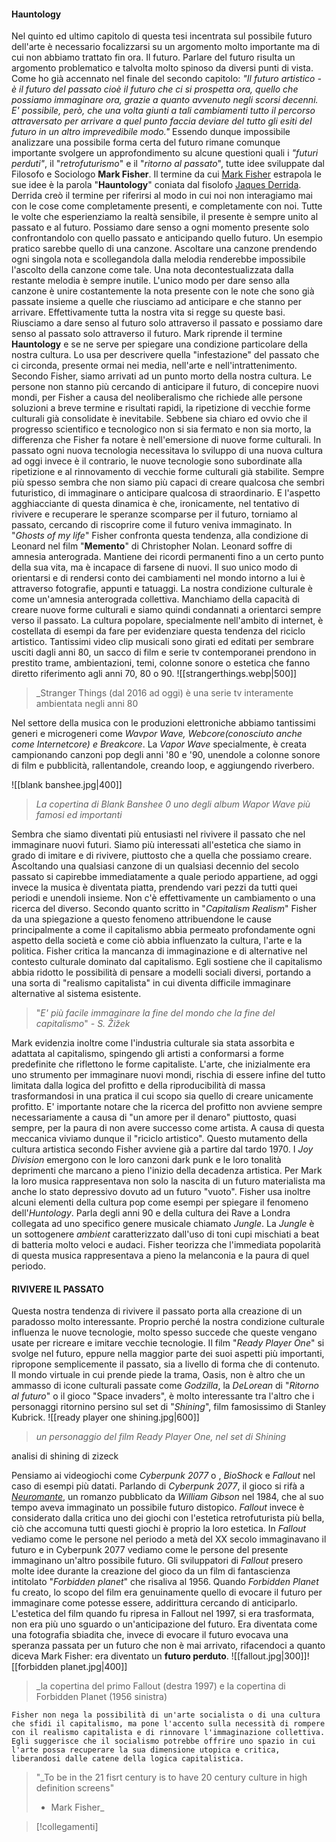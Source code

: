 #### **Hauntology**

Nel quinto ed ultimo capitolo di questa tesi incentrata sul possibile futuro dell'arte è necessario focalizzarsi su un argomento molto importante ma di cui non abbiamo trattato fin ora.
Il futuro. 
Parlare del futuro risulta un argomento problematico e talvolta molto spinoso da diversi punti di vista. Come ho già accennato nel finale del secondo capitolo:
	_"Il futuro artistico - è il futuro del passato cioè il futuro che ci si prospetta ora, quello che possiamo immaginare ora, grazie a quanto avvenuto negli scorsi decenni. E' possibile, però, che una volta giunti a tali cambiamenti tutto il percorso attraversato per arrivare a quel punto faccia deviare del tutto gli esiti del futuro in un altro imprevedibile modo."_
Essendo dunque impossibile analizzare una possibile forma certa del futuro rimane comunque importante svolgere un approfondimento su alcune questioni quali i _"futuri perduti"_, il "_retrofuturismo_" e il "_ritorno al passato_", tutte idee sviluppate dal Filosofo e Sociologo **Mark Fisher**.
Il termine da cui [Mark Fisher](https://it.wikipedia.org/wiki/Mark_Fisher) estrapola le sue idee è la parola "**Hauntology**" coniata dal fisolofo [Jaques Derrida](https://www.treccani.it/enciclopedia/jacques-derrida). 
Derrida creò il termine per riferirsi al modo in cui noi non interagiamo mai con le cose come completamente presenti, e completamente con noi. Tutte le volte che esperienziamo la realtà sensibile, il presente è sempre unito al passato e al futuro. Possiamo dare senso a ogni momento presente solo confrontandolo con quello passato e anticipando quello futuro. Un esempio pratico sarebbe quello di una canzone. Ascoltare una canzone prendendo ogni singola nota e scollegandola dalla melodia renderebbe impossibile l'ascolto della canzone come tale. Una nota decontestualizzata dalla restante melodia è sempre inutile. L'unico modo per dare senso alla canzone è unire costantemente la nota presente con le note che sono già passate insieme a quelle che riusciamo ad anticipare e che stanno per arrivare.
Effettivamente tutta la nostra vita si regge su queste basi. Riusciamo a dare senso al futuro solo attraverso il passato e possiamo dare senso al passato solo attraverso il futuro.
Mark riprende il termine **Hauntology** e se ne serve per spiegare una condizione particolare della nostra cultura. Lo usa per descrivere quella "infestazione" del passato che ci circonda, presente ormai nei media, nell'arte e nell'intrattenimento. 
Secondo Fisher, siamo arrivati ad un punto morto della nostra cultura. Le persone non stanno più cercando di anticipare il futuro, di concepire nuovi mondi, per Fisher a causa del neoliberalismo che richiede alle persone soluzioni a breve termine e risultati rapidi, la ripetizione di vecchie forme culturali già consolidate è inevitabile. 
Sebbene sia chiaro ed ovvio che il progresso scientifico e tecnologico non si sia fermato e non sia morto, la differenza che Fisher fa notare è nell'emersione di nuove forme culturali. In passato ogni nuova tecnologia necessitava lo sviluppo di una nuova cultura ad oggi invece è il contrario, le nuove tecnologie sono subordinate alla ripetizione e al rinnovamento di vecchie forme culturali già stabilite.
Sempre più spesso sembra che non siamo più capaci di creare qualcosa che sembri futuristico, di immaginare o anticipare qualcosa di straordinario. 
E l'aspetto agghiacciante di questa dinamica è che, ironicamente, nel tentativo di rivivere e recuperare le speranze scomparse per il futuro, torniamo al passato, cercando di riscoprire come il futuro veniva immaginato.
In "_Ghosts of my life_" Fisher confronta questa tendenza, alla condizione di Leonard nel film "**Memento**" di Christopher Nolan. Leonard soffre di amnesia anterograda. Mantiene dei ricordi permanenti fino a un certo punto della sua vita, ma è incapace di farsene di nuovi. Il suo unico modo di orientarsi e di rendersi conto dei cambiamenti nel mondo intorno a lui è attraverso fotografie, appunti e tatuaggi. La nostra condizione culturale è come un'amnesia anterograda collettiva. Manchiamo della capacità di creare nuove forme culturali e siamo quindi condannati a orientarci sempre verso il passato.
La cultura popolare, specialmente nell'ambito di internet, è costellata di esempi da fare per evidenziare questa tendenza del riciclo artistico. Tantissimi video clip musicali sono girati ed editati per sembrare usciti dagli anni 80, un sacco di film e serie tv contemporanei prendono in prestito trame, ambientazioni, temi, colonne sonore o estetica che fanno diretto riferimento agli anni 70, 80 o 90.
![[strangerthings.webp|500]]
>_Stranger Things (dal 2016 ad oggi) è una serie tv interamente ambientata negli anni 80 

Nel settore della musica con le produzioni elettroniche abbiamo tantissimi generi e microgeneri come _Wavpor Wave, Webcore(conosciuto anche come Internetcore) e Breakcore_.
La _Vapor Wave_ specialmente, è creata campionando canzoni pop degli anni '80 e '90, unendole a colonne sonore di film e pubblicità, rallentandole, creando loop, e aggiungendo riverbero.

![[blank banshee.jpg|400]]
>_La copertina di Blank Banshee 0 uno degli album Wapor Wave più famosi ed importanti_

Sembra che siamo diventati più entusiasti nel rivivere il passato che nel immaginare nuovi futuri. Siamo più interessati all'estetica che siamo in grado di imitare e di rivivere, piuttosto che a quella che possiamo creare. 
Ascoltando una qualsiasi canzone di un qualsiasi decennio del secolo passato si capirebbe immediatamente a quale periodo appartiene, ad oggi invece la musica è diventata piatta, prendendo vari pezzi da tutti quei periodi e unendoli insieme. Non c'è effettivamente un cambiamento o una ricerca del diverso. 
Secondo quanto scritto in "_Capitalism Realism_" Fisher da una spiegazione a questo fenomeno attribuendone le cause principalmente a come il capitalismo abbia permeato profondamente ogni aspetto della società e come ciò abbia influenzato la cultura, l'arte e la politica. Fisher critica la mancanza di immaginazione e di alternative nel contesto culturale dominato dal capitalismo. Egli sostiene che il capitalismo abbia ridotto le possibilità di pensare a modelli sociali diversi, portando a una sorta di "realismo capitalista" in cui diventa difficile immaginare alternative al sistema esistente.

>"_E' più facile immaginare la fine del mondo che la fine del capitalismo_"
>_- S. Žižek_

Mark evidenzia inoltre come l'industria culturale sia stata assorbita e adattata al capitalismo, spingendo gli artisti a conformarsi a forme predefinite che riflettono le forme capitaliste. L'arte, che inizialmente era uno strumento per immaginare nuovi mondi, rischia di essere infine del tutto limitata dalla logica del profitto e della riproducibilità di massa trasformandosi in una pratica il cui scopo sia quello di creare unicamente profitto. E' importante notare che la ricerca del profitto non avviene sempre necessariamente a causa di "un amore per il denaro" piuttosto, quasi sempre, per la paura di non avere successo come artista. A causa di questa meccanica viviamo dunque il "riciclo artistico".
Questo mutamento della cultura artistica secondo Fisher avviene già a partire dal tardo 1970.
I _Joy Division_  emergono con le loro canzoni dark punk e le loro tonalità deprimenti che marcano a pieno l'inizio della decadenza artistica. Per Mark la loro musica rappresentava non solo la nascita di un futuro materialista ma anche lo stato depressivo dovuto ad un futuro "vuoto".
Fisher usa inoltre alcuni elementi della cultura pop come esempi per spiegare il fenomeno dell'_Huntology_.
Parla degli anni 90 e della cultura dei Rave a Londra collegata ad uno specifico genere musicale chiamato _Jungle_.
La _Jungle_ è un sottogenere _ambient_ caratterizzato dall'uso di toni cupi mischiati a beat di batteria molto veloci e audaci. Fisher teorizza che l'immediata popolarità di questa musica rappresentava a pieno la melanconia e la paura di quel periodo.

#### **RIVIVERE IL PASSATO**

Questa nostra tendenza di rivivere il passato porta alla creazione di un paradosso molto interessante. 
Proprio perché la nostra condizione culturale influenza le nuove tecnologie, molto spesso succede che queste vengano usate per ricreare e imitare vecchie tecnologie.
Il film "_Ready Player One_" si svolge nel futuro, eppure nella maggior parte dei suoi aspetti più importanti, ripropone semplicemente il passato, sia a livello di forma che di contenuto.
Il mondo virtuale in cui prende piede la trama, Oasis, non è altro che un ammasso di icone culturali passate come _Godzilla_, la _DeLorean_ di "_Ritorno al futuro_" o il gioco "Space invaders", è molto interessante tra l'altro che i personaggi ritornino persino sul set di "_Shining_", film famosissimo di Stanley Kubrick.
![[ready player one shining.jpg|600]]
>_un personaggio del film Ready Player One, nel set di Shining_

analisi di shining di zizeck



Pensiamo ai videogiochi come _Cyberpunk 2077_ o , _BioShock_ e _Fallout_ nel caso di esempi più datati.
Parlando di _Cyberpunk 2077_, il gioco si rifà a [_Neuromante_](https://www.chiacchiereletterarie.it/neuromante-nel-mondo-cyberpunk-di-william-gibson/), un romanzo pubblicato da _William Gibson_ nel 1984, che al suo tempo aveva immaginato un possibile futuro distopico.
_Fallout_ invece è considerato dalla critica uno dei giochi con l'estetica retrofuturista più bella, ciò che accomuna tutti questi giochi è proprio la loro estetica. In _Fallout_ vediamo come le persone nel periodo a metà del XX secolo immaginavano il futuro e in Cyberpunk 2077 vediamo come le persone del presente immaginano un'altro possibile futuro.
Gli sviluppatori di _Fallout_ presero molte idee durante la creazione del gioco da un film di fantascienza intitolato "_Forbidden planet_" che risaliva al 1956. 
Quando _Forbidden Planet_ fu creato, lo scopo del film era genuinamente quello di evocare il futuro per immaginare come potesse essere, addirittura cercando di anticiparlo. L'estetica del film quando fu ripresa in Fallout nel 1997, si era trasformata, non era più uno sguardo o un'anticipazione del futuro. Era diventata come una fotografia sbiadita che, invece di evocare il futuro evocava una speranza passata per un futuro che non è mai arrivato, rifacendoci a quanto diceva Mark Fisher: era diventato un **futuro perduto**.
![[fallout.jpg|300]]![[forbidden planet.jpg|400]]
>_la copertina del primo Fallout (destra 1997) e la copertina di Forbidden Planet (1956 sinistra)
















	Fisher non nega la possibilità di un'arte socialista o di una cultura che sfidi il capitalismo, ma pone l'accento sulla necessità di rompere con il realismo capitalista e di rinnovare l'immaginazione collettiva. Egli suggerisce che il socialismo potrebbe offrire uno spazio in cui l'arte possa recuperare la sua dimensione utopica e critica, liberandosi dalle catene della logica capitalistica.













>"_To be in the 21 fisrt century is to have 20 century culture in high definition screens"
>- Mark Fisher_










>[!collegamenti]
>
